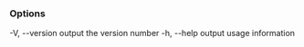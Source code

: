 ### Options

   -V, --version                output the version number
   -h, --help                   output usage information
